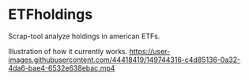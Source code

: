 # ETFholdings
Scrap-tool analyze holdings in american ETFs.


Illustration of how it currently works.
https://user-images.githubusercontent.com/44418419/149744316-c4d85136-0a32-4da6-bae4-6532e638ebac.mp4

